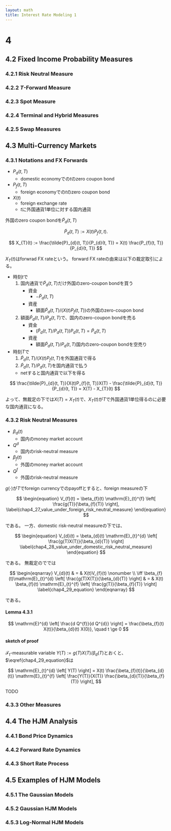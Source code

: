 ```yaml
---
layout: math
title: Interest Rate Modeling 1
---
```


# 4

## 4.2 Fixed Income Probability Measures

### 4.2.1 Risk Neutral Measure

### 4.2.2 $T$-Forward Measure

### 4.2.3 Spot Measure

### 4.2.4 Terminal and Hybrid Measures

### 4.2.5 Swap Measures

## 4.3 Multi-Currency Markets


### 4.3.1 Notations and FX Forwards
* $P_{d}(t, T)$
    * domestic economyでの$t$のzero coupon bond 
* $P_{f}(t, T)$
    * foreign economyでの$t$のzero coupon bond 
* $X(t)$
    * foreign exchange rate
    * $t$に外国通貨1単位に対する国内通貨

外国のzero coupon bondを$\tilde{P}_{d}(t, T)$

$$
    \tilde{P}_{d}(t, T) := X(t)P_{f}(t, t).
$$

$$
    X_{T}(t) 
        := \frac{\tilde{P}_{d}(t, T)}{P_{d}(t, T)} 
        = X(t) \frac{P_{f}(t, T)}{P_{d}(t, T)}
$$

$X_{T}(t)$はforwrad FX rateという。
forward FX rateの由来は以下の裁定取引による。

* 時刻$t$で
    1. 国内通貨で$\tilde{P}_{d}(t, T)$だけ外国のzero-coupon bondを買う
        * 資金
            * $-\tilde{P}_{d}(t, T)$
        * 資産
            * 額面$\tilde{P}_{d}(t, T) / (X(t) P_{f}(t, T))$の外国のzero-coupon bond
    2. 額面$\tilde{P}_{d}(t, T) / P_{d}(t, T)$で、国内のzero-coupon bondを売る
        * 資金
            * $(\tilde{P}_{d}(t, T) / P_{d}(t, T)) P_{d}(t, T) = \tilde{P}_{d}(t, T)$
        * 資産
            * 額面$\tilde{P}_{d}(t, T) / P_{d}(t, T)$国内のzero-coupon bondを空売り
* 時刻$T$で
    1. $\tilde{P}_{d}(t, T) / (X(t) P_{f}(t, T)$を外国通貨で得る
    2. $\tilde{P}_{d}(t, T) / P_{d}(t, T)$を国内通貨で払う
    * netすると国内通貨で以下を得る

$$
    \frac{\tilde{P}_{d}(t, T)}{X(t)P_{f}(t, T)}X(T) - \frac{\tilde{P}_{d}(t, T)}{P_{d}(t, T)} 
        = X(T) - X_{T}(t)
$$

よって、無裁定の下では$X(T) = X_{T}(t)$で、$X_{T}(t)$が$T$で外国通貨1単位得るのに必要な国内通貨になる。


### 4.3.2 Risk Neutral Measures
* $\beta_{d}(t)$
    * 国内のmoney market account
* $Q^{d}$
    * 国内のrisk-neutral measure
* $\beta_{f}(t)$
    * 外国のmoney market account
* $Q^{f}$
    * 外国のrisk-neutral measure

$g(\cdot)$が$T$でforeign currencyでのpayoffとすると、foreign measureの下

$$
\begin{equation}
    V_{f}(t) 
        =  \beta_{f}(t) \mathrm{E}_{t}^{f}
        \left[
            \frac{g(T)}{\beta_{f}(T)}
        \right],
    \label{chap4_27_value_under_foreign_risk_neutral_measure}
\end{equation}
$$

である。
一方、domestic risk-neutral measureの下では、

$$
\begin{equation}
    V_{d}(t) 
        =  \beta_{d}(t) \mathrm{E}_{t}^{d}
        \left[
            \frac{g(T)X(T)}{\beta_{d}(T)}
        \right]
    \label{chap4_28_value_under_domestic_risk_neutral_measure}
\end{equation}
$$

である。
無裁定のででは

$$
\begin{eqnarray}
    V_{d}(t) 
        & = & X(t)V_{f}(t)
    \nonumber
    \\
    \iff
    \beta_{f}(t)\mathrm{E}_{t}^{d}
    \left[
        \frac{g(T)X(T)}{\beta_{d}(T)}
    \right]
        & = & X(t) \beta_{f}(t) \mathrm{E}_{t}^{f}
        \left[
            \frac{g(T)}{\beta_{f}(T)}
        \right]
    \label{chap4_29_equation}
\end{eqnarray}
$$

である。

#### Lemma 4.3.1

$$
    \mathrm{E}^{d}
    \left[
        \frac{d Q^{f}}{d Q^{d}}
    \right]
        = \frac{\beta_{f}(t) X(t)}{\beta_{d}(t) X(0)},
    \quad
    t \ge 0
$$

#### sketch of proof
$\mathcal{F}_{t}$-measurable variable $Y(T) := g(T) X(T) / \beta_{d}(T)$とおくと、$\eqref{chap4_29_equation}$は


$$
    \mathrm{E}_{t}^{d}
    \left[
        Y(T)
    \right]
        = X(t) \frac{\beta_{f}(t)}{\beta_{d}(t)}
            \mathrm{E}_{t}^{f}
            \left[
                \frac{Y(T)}{X(T)} \frac{\beta_{d}(T)}{\beta_{f}(T)}
            \right],
$$

TODO

### 4.3.3 Other Measures

## 4.4 The HJM Analysis

### 4.4.1 Bond Price Dynamics

### 4.4.2 Forward Rate Dynamics

### 4.4.3 Short Rate Process

## 4.5 Examples of HJM Models

### 4.5.1 The Gaussian Models

### 4.5.2 Gaussian HJM Models

### 4.5.3 Log-Normal HJM Models

